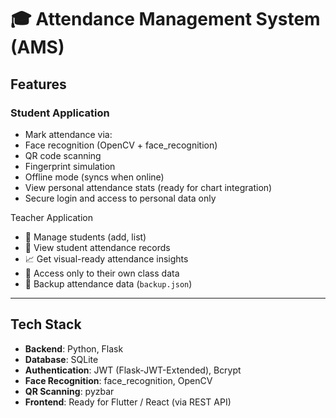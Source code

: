 # 🎓 Attendance Management System (AMS)

##  Features

###  Student Application
-  Mark attendance via:
  - Face recognition (OpenCV + face_recognition)
  - QR code scanning
  - Fingerprint simulation
  - Offline mode (syncs when online)
-  View personal attendance stats (ready for chart integration)
-  Secure login and access to personal data only

 Teacher Application
- 🧾 Manage students (add, list)
- 📅 View student attendance records
- 📈 Get visual-ready attendance insights
- 🔐 Access only to their own class data
- 💾 Backup attendance data (`backup.json`)

---

##  Tech Stack

- **Backend**: Python, Flask
- **Database**: SQLite
- **Authentication**: JWT (Flask-JWT-Extended), Bcrypt
- **Face Recognition**: face_recognition, OpenCV
- **QR Scanning**: pyzbar
- **Frontend**: Ready for Flutter / React (via REST API)

